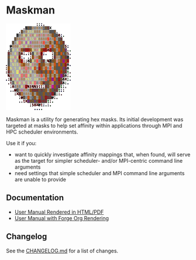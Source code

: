 # Maskman

![Maskman Logo](./art/avatar.png)

Maskman is a utility for generating hex masks. Its initial development
was targeted at masks to help set affinity within applications through
MPI and HPC scheduler environments.

Use it if you:
- want to quickly investigate affinity mappings that, when found, will
  serve as the target for simpler scheduler- and/or MPI-centric
  command line arguments
- need settings that simple scheduler and MPI command line arguments
  are unable to provide

## Documentation

- [User Manual Rendered in HTML/PDF](https://sandialabs.github.io/maskman)
- [User Manual with Forge Org Rendering](doc/maskman.org)

## Changelog

See the [CHANGELOG.md](CHANGELOG.md) for a list of changes.

